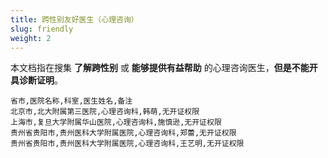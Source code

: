 ```yaml
---
title: 跨性别友好医生（心理咨询）
slug: friendly
weight: 2
---
```


本文档指在搜集 **了解跨性别** 或 **能够提供有益帮助** 的心理咨询医生，**但是不能开具诊断证明**。

<!-- 表格按拼音排序以便于目视筛选 -->

```csv
省市,医院名称,科室,医生姓名,备注
北京市,北大附属第三医院,心理咨询科,韩萌,无开证权限
上海市,复旦大学附属华山医院,心理咨询科,施慎逊,无开证权限
贵州省贵阳市,贵州医科大学附属医院,心理咨询科,郑蕾,无开证权限
贵州省贵阳市,贵州医科大学附属医院,心理咨询科,王艺明,无开证权限
```
